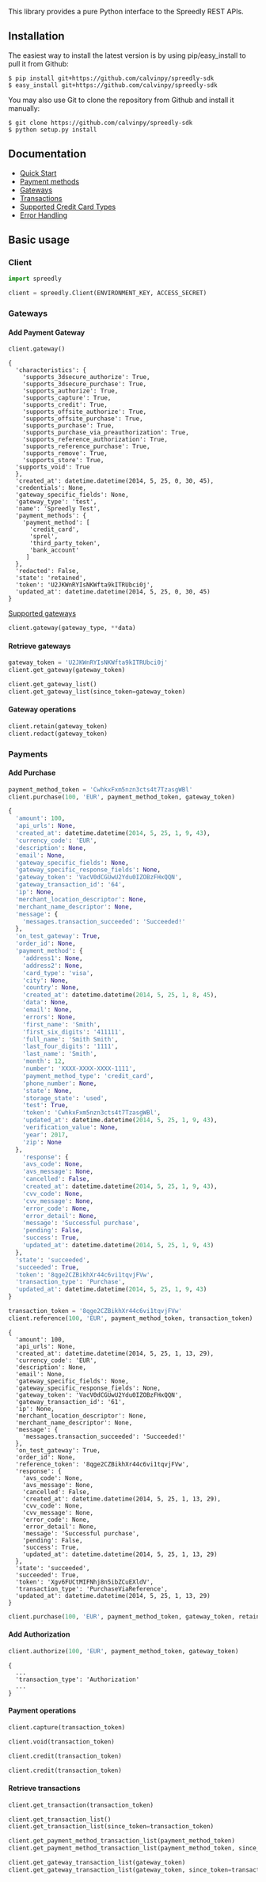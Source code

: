 This library provides a pure Python interface to the Spreedly REST APIs.

## Installation
The easiest way to install the latest version
is by using pip/easy_install to pull it from Github:

    $ pip install git+https://github.com/calvinpy/spreedly-sdk
    $ easy_install git+https://github.com/calvinpy/spreedly-sdk

You may also use Git to clone the repository from
Github and install it manually:

    $ git clone https://github.com/calvinpy/spreedly-sdk
    $ python setup.py install

## Documentation
  - [Quick Start](https://docs.spreedly.com/)
  - [Payment methods](https://docs.spreedly.com/payment-methods/)
  - [Gateways](https://docs.spreedly.com/gateways/)
  - [Transactions](https://docs.spreedly.com/transactions/)
  - [Supported Credit Card Types](https://docs.spreedly.com/credit-card-types)
  - [Error Handling](https://docs.spreedly.com/error-handling)


## Basic usage
### Client
```python
import spreedly

client = spreedly.Client(ENVIRONMENT_KEY, ACCESS_SECRET)
```

### Gateways

#### Add Payment Gateway
```python
client.gateway()
```

```
{
  'characteristics': {
    'supports_3dsecure_authorize': True,
    'supports_3dsecure_purchase': True,
    'supports_authorize': True,
    'supports_capture': True,
    'supports_credit': True,
    'supports_offsite_authorize': True,
    'supports_offsite_purchase': True,
    'supports_purchase': True,
    'supports_purchase_via_preauthorization': True,
    'supports_reference_authorization': True,
    'supports_reference_purchase': True,
    'supports_remove': True,
    'supports_store': True,
  'supports_void': True
  },
  'created_at': datetime.datetime(2014, 5, 25, 0, 30, 45),
  'credentials': None,
  'gateway_specific_fields': None,
  'gateway_type': 'test',
  'name': 'Spreedly Test',
  'payment_methods': {
    'payment_method': [
      'credit_card',
      'sprel',
      'third_party_token',
      'bank_account'
     ]
  },
  'redacted': False,
  'state': 'retained',
  'token': 'U2JKWnRYIsNKWfta9kITRUbci0j',
  'updated_at': datetime.datetime(2014, 5, 25, 0, 30, 45)
}
```

[Supported gateways](https://spreedly.com/gateways)
```python
client.gateway(gateway_type, **data)
```

#### Retrieve gateways

```python
gateway_token = 'U2JKWnRYIsNKWfta9kITRUbci0j'
client.get_gateway(gateway_token)
```

```python
client.get_gateway_list()
client.get_gateway_list(since_token=gateway_token)
```

#### Gateway operations

```python
client.retain(gateway_token)
client.redact(gateway_token)
```

### Payments

#### Add Purchase
```python
payment_method_token = 'CwhkxFxm5nzn3cts4t7TzasgWBl'
client.purchase(100, 'EUR', payment_method_token, gateway_token)
```

```python
{
  'amount': 100,
  'api_urls': None,
  'created_at': datetime.datetime(2014, 5, 25, 1, 9, 43),
  'currency_code': 'EUR',
  'description': None,
  'email': None,
  'gateway_specific_fields': None,
  'gateway_specific_response_fields': None,
  'gateway_token': 'VacV0dCGUwU2Ydu0IZOBzFHxQQN',
  'gateway_transaction_id': '64',
  'ip': None,
  'merchant_location_descriptor': None,
  'merchant_name_descriptor': None,
  'message': {
    'messages.transaction_succeeded': 'Succeeded!'
  },
  'on_test_gateway': True,
  'order_id': None,
  'payment_method': {
    'address1': None,
    'address2': None,
    'card_type': 'visa',
    'city': None,
    'country': None,
    'created_at': datetime.datetime(2014, 5, 25, 1, 8, 45),
    'data': None,
    'email': None,
    'errors': None,
    'first_name': 'Smith',
    'first_six_digits': '411111',
    'full_name': 'Smith Smith',
    'last_four_digits': '1111',
    'last_name': 'Smith',
    'month': 12,
    'number': 'XXXX-XXXX-XXXX-1111',
    'payment_method_type': 'credit_card',
    'phone_number': None,
    'state': None,
    'storage_state': 'used',
    'test': True,
    'token': 'CwhkxFxm5nzn3cts4t7TzasgWBl',
    'updated_at': datetime.datetime(2014, 5, 25, 1, 9, 43),
    'verification_value': None,
    'year': 2017,
    'zip': None
  },
    'response': {
    'avs_code': None,
    'avs_message': None,
    'cancelled': False,
    'created_at': datetime.datetime(2014, 5, 25, 1, 9, 43),
    'cvv_code': None,
    'cvv_message': None,
    'error_code': None,
    'error_detail': None,
    'message': 'Successful purchase',
    'pending': False,
    'success': True,
    'updated_at': datetime.datetime(2014, 5, 25, 1, 9, 43)
  },
  'state': 'succeeded',
  'succeeded': True,
  'token': '8qge2CZBikhXr44c6vi1tqvjFVw',
  'transaction_type': 'Purchase',
  'updated_at': datetime.datetime(2014, 5, 25, 1, 9, 43)
}
```

```python
transaction_token = '8qge2CZBikhXr44c6vi1tqvjFVw'
client.reference(100, 'EUR', payment_method_token, transaction_token)
```

```
{
  'amount': 100,
  'api_urls': None,
  'created_at': datetime.datetime(2014, 5, 25, 1, 13, 29),
  'currency_code': 'EUR',
  'description': None,
  'email': None,
  'gateway_specific_fields': None,
  'gateway_specific_response_fields': None,
  'gateway_token': 'VacV0dCGUwU2Ydu0IZOBzFHxQQN',
  'gateway_transaction_id': '61',
  'ip': None,
  'merchant_location_descriptor': None,
  'merchant_name_descriptor': None,
  'message': {
    'messages.transaction_succeeded': 'Succeeded!'
  },
  'on_test_gateway': True,
  'order_id': None,
  'reference_token': '8qge2CZBikhXr44c6vi1tqvjFVw',
  'response': {
    'avs_code': None,
    'avs_message': None,
    'cancelled': False,
    'created_at': datetime.datetime(2014, 5, 25, 1, 13, 29),
    'cvv_code': None,
    'cvv_message': None,
    'error_code': None,
    'error_detail': None,
    'message': 'Successful purchase',
    'pending': False,
    'success': True,
    'updated_at': datetime.datetime(2014, 5, 25, 1, 13, 29)
  },
  'state': 'succeeded',
  'succeeded': True,
  'token': 'Xgv6FUCtMIFNhj8n5ibZCuEXldV',
  'transaction_type': 'PurchaseViaReference',
  'updated_at': datetime.datetime(2014, 5, 25, 1, 13, 29)
}
```

```python
client.purchase(100, 'EUR', payment_method_token, gateway_token, retain_on_success=True)
```

#### Add Authorization
```python
client.authorize(100, 'EUR', payment_method_token, gateway_token)
```

```
{
  ...
  'transaction_type': 'Authorization'
  ...
}
```
#### Payment operations
```python
client.capture(transaction_token)
```

```python
client.void(transaction_token)
```

```python
client.credit(transaction_token)
```

```python
client.credit(transaction_token)
```

#### Retrieve transactions

```python
client.get_transaction(transaction_token)
```

```python
client.get_transaction_list()
client.get_transaction_list(since_token=transaction_token)
```

```python
client.get_payment_method_transaction_list(payment_method_token)
client.get_payment_method_transaction_list(payment_method_token, since_token=transaction_token)
```

```python
client.get_gateway_transaction_list(gateway_token)
client.get_gateway_transaction_list(gateway_token, since_token=transaction_token)
```




